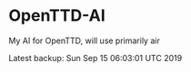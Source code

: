 # OpenTTD-AI
My AI for OpenTTD, will use primarily air

Latest backup: Sun Sep 15 06:03:01 UTC 2019
